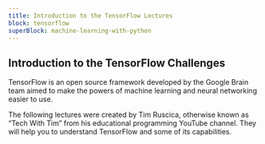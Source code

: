 ```yaml
---
title: Introduction to the TensorFlow Lectures
block: tensorflow
superBlock: machine-learning-with-python
---
```


## Introduction to the TensorFlow Challenges

TensorFlow is an open source framework developed by the Google Brain team aimed to make the powers of machine learning and neural networking easier to use.

The following lectures were created by Tim Ruscica, otherwise known as “Tech With Tim” from his educational programming YouTube channel. They will help you to understand TensorFlow and some of its capabilities.

